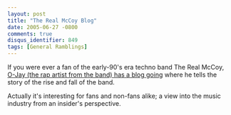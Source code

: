 ```yaml
---
layout: post
title: "The Real McCoy Blog"
date: 2005-06-27 -0800
comments: true
disqus_identifier: 849
tags: [General Ramblings]
---
```

If you were ever a fan of the early-90's era techno band The Real McCoy,
[O-Jay (the rap artist from the band) has a blog
going](http://www.the-realmccoy.blogspot.com/) where he tells the story
of the rise and fall of the band.

 Actually it's interesting for fans and non-fans alike; a view into the
music industry from an insider's perspective.
